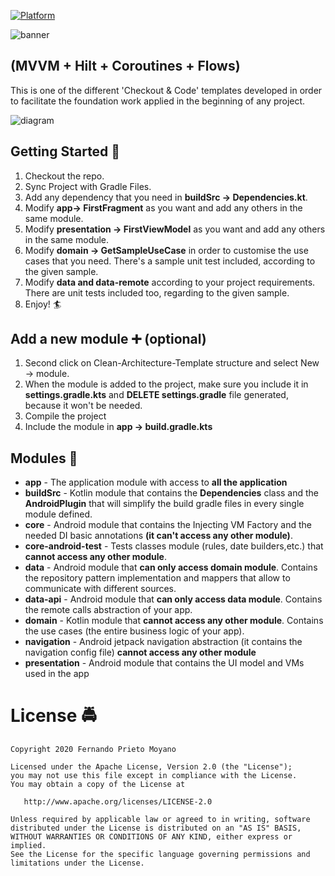 [![Platform](https://img.shields.io/badge/platform-android-brightgreen)](https://developer.android.com/reference)

![banner](art/Complete-Hilt.jpg)

## (MVVM + Hilt + Coroutines + Flows)

This is one of the different 'Checkout & Code' templates developed in order to facilitate the foundation work applied in the beginning of any project.

![diagram](art/Clean-Architecture-Diagram.jpg)

## Getting Started :vertical_traffic_light:

1. Checkout the repo.
2. Sync Project with Gradle Files.
3. Add any dependency that you need in **buildSrc -> Dependencies.kt**.
4. Modify **app-> FirstFragment** as you want and add any others in the same module.
5. Modify **presentation -> FirstViewModel** as you want and add any others in the same module.
6. Modify **domain -> GetSampleUseCase** in order to customise the use cases that you need. There's a sample unit test included, according to the given sample.
7. Modify **data and data-remote** according to your project requirements. There are unit tests included too, regarding to the given sample.
6. Enjoy! :surfer:


## Add a new module :heavy_plus_sign: (optional)

1. Second click on Clean-Architecture-Template structure and select New -> module.
2. When the module is added to the project, make sure you include it in **settings.gradle.kts** and **DELETE settings.gradle** file generated, because it won't be needed.
3. Compile the project
4. Include the module in **app -> build.gradle.kts**


## Modules :department_store:

* **app** - The application module with access to **all the application**
* **buildSrc** - Kotlin module that contains the **Dependencies** class and the **AndroidPlugin** that will simplify the build gradle files in every single module defined.
* **core** - Android module that contains the Injecting VM Factory and the needed DI basic annotations **(it can't access any other module)**.
* **core-android-test** - Tests classes module (rules, date builders,etc.) that **cannot access any other module**.
* **data** - Android module that **can only access domain module**. Contains the repository pattern implementation and mappers that allow to communicate with different sources.
* **data-api** - Android module that **can only access data module**. Contains the remote calls abstraction of your app.
* **domain** - Kotlin module that **cannot access any other module**. Contains the use cases (the entire business logic of your app).
* **navigation** - Android jetpack navigation abstraction (it contains the navigation config file) **cannot access any other module**
* **presentation** - Android module that contains the UI model and VMs used in the app


#  License :oncoming_police_car:

    Copyright 2020 Fernando Prieto Moyano

    Licensed under the Apache License, Version 2.0 (the "License");
    you may not use this file except in compliance with the License.
    You may obtain a copy of the License at

       http://www.apache.org/licenses/LICENSE-2.0

    Unless required by applicable law or agreed to in writing, software
    distributed under the License is distributed on an "AS IS" BASIS,
    WITHOUT WARRANTIES OR CONDITIONS OF ANY KIND, either express or implied.
    See the License for the specific language governing permissions and
    limitations under the License.